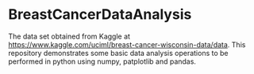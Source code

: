 # BreastCancerDataAnalysis
The data set obtained from Kaggle at https://www.kaggle.com/uciml/breast-cancer-wisconsin-data/data. This repository demonstrates some basic data analysis operations to be performed in python using numpy, patplotlib and pandas.
